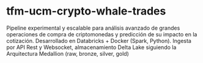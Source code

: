 # tfm-ucm-crypto-whale-trades
Pipeline experimental y escalable para análisis avanzado de grandes operaciones de compra de criptomonedas y predicción de su impacto en la cotización. Desarrollado en Databricks + Docker (Spark, Python). Ingesta por API Rest y Websocket, almacenamiento Delta Lake siguiendo la Arquitectura Medallion (raw, bronze, silver, gold)

